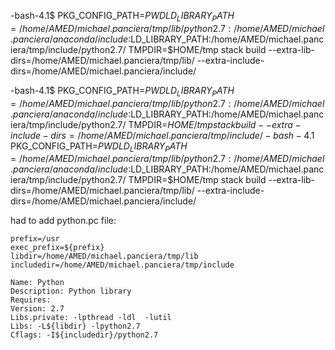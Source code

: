-bash-4.1$ PKG_CONFIG_PATH=$PWD LD_LIBRARY_PATH=/home/AMED/michael.panciera/tmp/lib/python2.7:/home/AMED/michael.panciera/anaconda/include:$LD_LIBRARY_PATH:/home/AMED/michael.panciera/tmp/include/python2.7/ TMPDIR=$HOME/tmp stack build  --extra-lib-dirs=/home/AMED/michael.panciera/tmp/lib/ --extra-include-dirs=/home/AMED/michael.panciera/include/ 

-bash-4.1$ PKG_CONFIG_PATH=$PWD LD_LIBRARY_PATH=/home/AMED/michael.panciera/tmp/lib/python2.7:/home/AMED/michael.panciera/anaconda/include:$LD_LIBRARY_PATH:/home/AMED/michael.panciera/tmp/include/python2.7/ TMPDIR=$HOME/tmp stack build --extra-include-dirs=/home/AMED/michael.panciera/tmp/include/-bash-4.1$ PKG_CONFIG_PATH=$PWD LD_LIBRARY_PATH=/home/AMED/michael.panciera/tmp/lib/python2.7:/home/AMED/michael.panciera/anaconda/include:$LD_LIBRARY_PATH:/home/AMED/michael.panciera/tmp/include/python2.7/ TMPDIR=$HOME/tmp stack build  --extra-lib-dirs=/home/AMED/michael.panciera/tmp/lib/ --extra-include-dirs=/home/AMED/michael.panciera/include/


had to add python.pc file:

```
prefix=/usr
exec_prefix=${prefix}
libdir=/home/AMED/michael.panciera/tmp/lib
includedir=/home/AMED/michael.panciera/tmp/include

Name: Python
Description: Python library
Requires: 
Version: 2.7
Libs.private: -lpthread -ldl  -lutil
Libs: -L${libdir} -lpython2.7
Cflags: -I${includedir}/python2.7 
```
